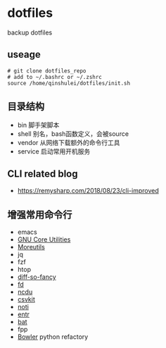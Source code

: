 # dotfiles
backup dotfiles

## useage
```
# git clone dotfiles_repo
# add to ~/.bashrc or ~/.zshrc
source /home/qinshulei/dotfiles/init.sh
```
## 目录结构
+ bin    脚手架脚本
+ shell  别名，bash函数定义，会被source
+ vendor 从网络下载额外的命令行工具
+ service 启动常用开机服务

## CLI related blog
+ https://remysharp.com/2018/08/23/cli-improved

## 增强常用命令行
+ emacs
+ [GNU Core Utilities](http://www.gnu.org/software/coreutils/coreutils.html)
+ [Moreutils](https://joeyh.name/code/moreutils/)
+ jq
+ fzf
+ htop
+ [diff-so-fancy](https://github.com/so-fancy/diff-so-fancy)
+ [fd](https://github.com/sharkdp/fd/)
+ [ncdu](https://dev.yorhel.nl/ncdu)
+ [csvkit](https://csvkit.readthedocs.io/en/1.0.3/)
+ [noti](https://github.com/variadico/noti)
+ [entr](http://www.entrproject.org/)
+ [bat](https://github.com/sharkdp/bat)
+ fpp
+ [Bowler](https://pybowler.io/) python refactory
